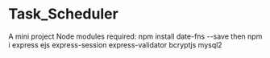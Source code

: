 # Task_Scheduler
A mini project
Node modules required:
npm install date-fns --save  then 
npm i express ejs express-session express-validator bcryptjs mysql2
